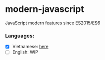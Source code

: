 # modern-javascript
JavaScript modern features since ES2015/ES6

### Languages:

- [x] Vietnamese: [here](vi/README.md)
- [ ] English: WIP
